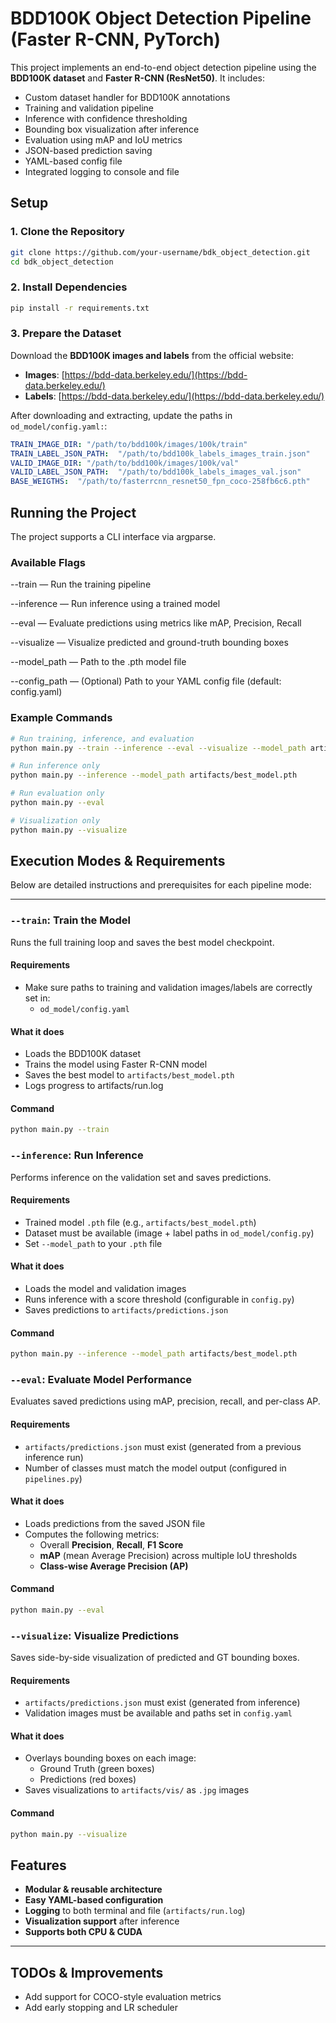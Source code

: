 # BDD100K Object Detection Pipeline (Faster R-CNN, PyTorch)

This project implements an end-to-end object detection pipeline using the **BDD100K dataset** and **Faster R-CNN (ResNet50)**. It includes:

- Custom dataset handler for BDD100K annotations
- Training and validation pipeline
- Inference with confidence thresholding
- Bounding box visualization after inference
- Evaluation using mAP and IoU metrics
- JSON-based prediction saving
- YAML-based config file
- Integrated logging to console and file

## Setup

### 1. Clone the Repository

```bash
git clone https://github.com/your-username/bdk_object_detection.git
cd bdk_object_detection
```

### 2.  Install Dependencies
```bash
pip install -r requirements.txt
```

### 3. Prepare the Dataset

Download the **BDD100K images and labels** from the official website:

- **Images**: [https://bdd-data.berkeley.edu/](https://bdd-data.berkeley.edu/)
- **Labels**: [https://bdd-data.berkeley.edu/](https://bdd-data.berkeley.edu/)

After downloading and extracting, update the paths in `od_model/config.yaml:`:

```yaml
TRAIN_IMAGE_DIR: "/path/to/bdd100k/images/100k/train"
TRAIN_LABEL_JSON_PATH:  "/path/to/bdd100k_labels_images_train.json"
VALID_IMAGE_DIR: "/path/to/bdd100k/images/100k/val"
VALID_LABEL_JSON_PATH:  "/path/to/bdd100k_labels_images_val.json"
BASE_WEIGTHS:  "/path/to/fasterrcnn_resnet50_fpn_coco-258fb6c6.pth"
```

## Running the Project

The project supports a CLI interface via argparse.

### Available Flags
--train — Run the training pipeline

--inference — Run inference using a trained model

--eval — Evaluate predictions using metrics like mAP, Precision, Recall

--visualize — Visualize predicted and ground-truth bounding boxes

--model_path — Path to the .pth model file

--config_path — (Optional) Path to your YAML config file (default: config.yaml)

### Example Commands

```bash
# Run training, inference, and evaluation
python main.py --train --inference --eval --visualize --model_path artifacts/best_model.pth

# Run inference only
python main.py --inference --model_path artifacts/best_model.pth

# Run evaluation only
python main.py --eval

# Visualization only
python main.py --visualize
```

## Execution Modes & Requirements

Below are detailed instructions and prerequisites for each pipeline mode:

---

### `--train`: Train the Model

Runs the full training loop and saves the best model checkpoint.

#### Requirements

- Make sure paths to training and validation images/labels are correctly set in:
  - `od_model/config.yaml`

#### What it does

- Loads the BDD100K dataset
- Trains the model using Faster R-CNN model
- Saves the best model to `artifacts/best_model.pth`
- Logs progress to artifacts/run.log

#### Command

```bash
python main.py --train
```

### `--inference`: Run Inference

Performs inference on the validation set and saves predictions.

#### Requirements

- Trained model `.pth` file (e.g., `artifacts/best_model.pth`)
- Dataset must be available (image + label paths in `od_model/config.py`)
- Set `--model_path` to your `.pth` file

#### What it does

- Loads the model and validation images
- Runs inference with a score threshold (configurable in `config.py`)
- Saves predictions to `artifacts/predictions.json`

#### Command

```bash
python main.py --inference --model_path artifacts/best_model.pth
```

### `--eval`: Evaluate Model Performance

Evaluates saved predictions using mAP, precision, recall, and per-class AP.

#### Requirements

- `artifacts/predictions.json` must exist (generated from a previous inference run)
- Number of classes must match the model output (configured in `pipelines.py`)

#### What it does

- Loads predictions from the saved JSON file
- Computes the following metrics:
  - Overall **Precision**, **Recall**, **F1 Score**
  - **mAP** (mean Average Precision) across multiple IoU thresholds
  - **Class-wise Average Precision (AP)**

#### Command

```bash
python main.py --eval
```
### `--visualize`: Visualize Predictions

Saves side-by-side visualization of predicted and GT bounding boxes.

#### Requirements

- `artifacts/predictions.json` must exist (generated from inference)
- Validation images must be available and paths set in `config.yaml`

#### What it does

- Overlays bounding boxes on each image:
  - Ground Truth (green boxes)
  - Predictions (red boxes)
- Saves visualizations to `artifacts/vis/` as `.jpg` images

#### Command

```bash
python main.py --visualize
```

## Features

- **Modular & reusable architecture**
- **Easy YAML-based configuration**
- **Logging** to both terminal and file (`artifacts/run.log`)
- **Visualization support** after inference
- **Supports both CPU & CUDA**

---

## TODOs & Improvements
- Add support for COCO-style evaluation metrics
- Add early stopping and LR scheduler



